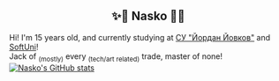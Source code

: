 ## <center>✨🌌 Nasko 🌌✨</center>
Hi! I'm 15 years old, and currently studying at [СУ "Йордан Йовков"](https://10sou.sliven.net/) and [SoftUni](https://softuni.bg)!\
Jack of <sub>(mostly)</sub> every <sub>(tech/art related)</sub> trade, master of none!\
[![Nasko's GitHub stats](https://github-readme-stats.vercel.app/api?username=Nasko-5)](https://github.com/anuraghazra/github-readme-stats)
